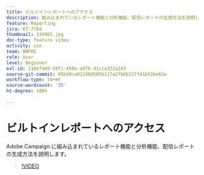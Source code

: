 ```yaml
---
title: ビルトインレポートへのアクセス
description: 組み込まれているレポート機能と分析機能、配信レポートの生成方法を説明します。
feature: Reporting
jira: KT-7784
thumbnail: 334965.jpg
doc-type: feature video
activity: use
team: WWFRE
role: User
level: Beginner
exl-id: 11b67a60-b9f1-450e-a976-d1cca322a243
source-git-commit: 05b49ca012d0d505b117a2fb6b12ff41b51be63e
workflow-type: tm+mt
source-wordcount: '35'
ht-degree: 100%

---
```


# ビルトインレポートへのアクセス

Adobe Campaign に組み込まれているレポート機能と分析機能、配信レポートの生成方法を説明します。

>[!VIDEO](https://video.tv.adobe.com/v/334965?quality=12&learn=on)
